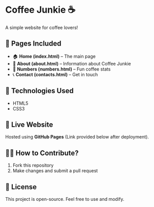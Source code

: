 # Coffee Junkie ☕  
A simple website for coffee lovers!  

## 📄 Pages Included  
- 🏠 **Home (index.html)** – The main page  
- 📖 **About (about.html)** – Information about Coffee Junkie  
- 🔢 **Numbers (numbers.html)** – Fun coffee stats  
- 📞 **Contact (contacts.html)** – Get in touch  

## 🚀 Technologies Used  
- HTML5  
- CSS3  
 

## 🔗 Live Website  
Hosted using **GitHub Pages** (Link provided below after deployment).  

## 👨‍💻 How to Contribute?  
1. Fork this repository  
2. Make changes and submit a pull request  

## 📜 License  
This project is open-source. Feel free to use and modify.  
